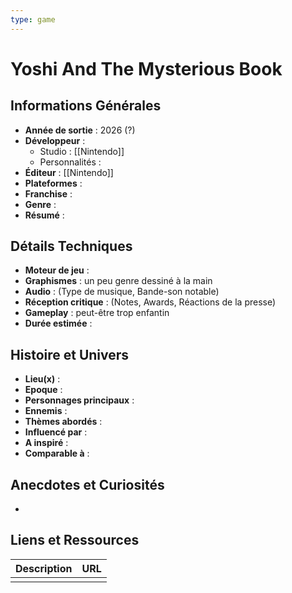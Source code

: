 ```yaml
---
type: game
---
```


# Yoshi And The Mysterious Book

## Informations Générales

- **Année de sortie** : 2026 (?)
- **Développeur** : 
	- Studio : [[Nintendo]]
	- Personnalités : 
- **Éditeur** : [[Nintendo]]
- **Plateformes** : 
- **Franchise** : 
- **Genre** :
- **Résumé** : 

## Détails Techniques
- **Moteur de jeu** : 
- **Graphismes** : un peu genre dessiné à la main
- **Audio** : (Type de musique, Bande-son notable)
- **Réception critique** : (Notes, Awards, Réactions de la presse)
- **Gameplay** : peut-être trop enfantin
- **Durée estimée** : 

## Histoire et Univers
- **Lieu(x)** : 
- **Epoque** : 
- **Personnages principaux** : 
- **Ennemis** :
- **Thèmes abordés** : 
- **Influencé par** :
- **A inspiré** : 
- **Comparable à** :
## Anecdotes et Curiosités
- 
## Liens et Ressources

| Description | URL |
| ----------- | --- |
|             |     |
